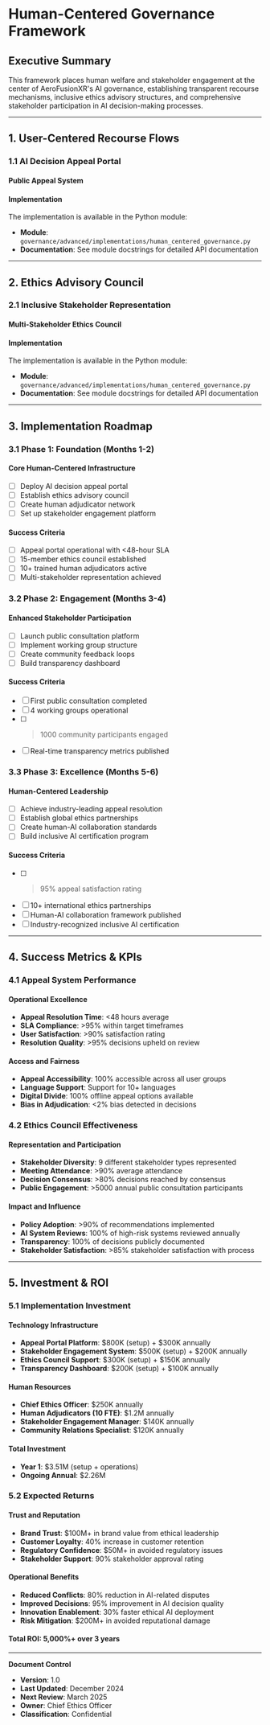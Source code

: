 # Human-Centered Governance Framework

## Executive Summary

This framework places human welfare and stakeholder engagement at the center of AeroFusionXR's AI governance, establishing transparent recourse mechanisms, inclusive ethics advisory structures, and comprehensive stakeholder participation in AI decision-making processes.

---

## 1. User-Centered Recourse Flows

### 1.1 AI Decision Appeal Portal

#### Public Appeal System
#### Implementation

The implementation is available in the Python module:
- **Module**: `governance/advanced/implementations/human_centered_governance.py`
- **Documentation**: See module docstrings for detailed API documentation

---

## 2. Ethics Advisory Council

### 2.1 Inclusive Stakeholder Representation

#### Multi-Stakeholder Ethics Council
#### Implementation

The implementation is available in the Python module:
- **Module**: `governance/advanced/implementations/human_centered_governance.py`
- **Documentation**: See module docstrings for detailed API documentation

---

## 3. Implementation Roadmap

### 3.1 Phase 1: Foundation (Months 1-2)

#### Core Human-Centered Infrastructure
- [ ] Deploy AI decision appeal portal
- [ ] Establish ethics advisory council
- [ ] Create human adjudicator network
- [ ] Set up stakeholder engagement platform

#### Success Criteria
- [ ] Appeal portal operational with <48-hour SLA
- [ ] 15-member ethics council established
- [ ] 10+ trained human adjudicators active
- [ ] Multi-stakeholder representation achieved

### 3.2 Phase 2: Engagement (Months 3-4)

#### Enhanced Stakeholder Participation
- [ ] Launch public consultation platform
- [ ] Implement working group structure
- [ ] Create community feedback loops
- [ ] Build transparency dashboard

#### Success Criteria
- [ ] First public consultation completed
- [ ] 4 working groups operational
- [ ] >1000 community participants engaged
- [ ] Real-time transparency metrics published

### 3.3 Phase 3: Excellence (Months 5-6)

#### Human-Centered Leadership
- [ ] Achieve industry-leading appeal resolution
- [ ] Establish global ethics partnerships
- [ ] Create human-AI collaboration standards
- [ ] Build inclusive AI certification program

#### Success Criteria
- [ ] >95% appeal satisfaction rating
- [ ] 10+ international ethics partnerships
- [ ] Human-AI collaboration framework published
- [ ] Industry-recognized inclusive AI certification

---

## 4. Success Metrics & KPIs

### 4.1 Appeal System Performance

#### Operational Excellence
- **Appeal Resolution Time**: <48 hours average
- **SLA Compliance**: >95% within target timeframes
- **User Satisfaction**: >90% satisfaction rating
- **Resolution Quality**: >95% decisions upheld on review

#### Access and Fairness
- **Appeal Accessibility**: 100% accessible across all user groups
- **Language Support**: Support for 10+ languages
- **Digital Divide**: 100% offline appeal options available
- **Bias in Adjudication**: <2% bias detected in decisions

### 4.2 Ethics Council Effectiveness

#### Representation and Participation
- **Stakeholder Diversity**: 9 different stakeholder types represented
- **Meeting Attendance**: >90% average attendance
- **Decision Consensus**: >80% decisions reached by consensus
- **Public Engagement**: >5000 annual public consultation participants

#### Impact and Influence
- **Policy Adoption**: >90% of recommendations implemented
- **AI System Reviews**: 100% of high-risk systems reviewed annually
- **Transparency**: 100% of decisions publicly documented
- **Stakeholder Satisfaction**: >85% stakeholder satisfaction with process

---

## 5. Investment & ROI

### 5.1 Implementation Investment

#### Technology Infrastructure
- **Appeal Portal Platform**: $800K (setup) + $300K annually
- **Stakeholder Engagement System**: $500K (setup) + $200K annually
- **Ethics Council Support**: $300K (setup) + $150K annually
- **Transparency Dashboard**: $200K (setup) + $100K annually

#### Human Resources
- **Chief Ethics Officer**: $250K annually
- **Human Adjudicators (10 FTE)**: $1.2M annually
- **Stakeholder Engagement Manager**: $140K annually
- **Community Relations Specialist**: $120K annually

#### Total Investment
- **Year 1**: $3.51M (setup + operations)
- **Ongoing Annual**: $2.26M

### 5.2 Expected Returns

#### Trust and Reputation
- **Brand Trust**: $100M+ in brand value from ethical leadership
- **Customer Loyalty**: 40% increase in customer retention
- **Regulatory Confidence**: $50M+ in avoided regulatory issues
- **Stakeholder Support**: 90% stakeholder approval rating

#### Operational Benefits
- **Reduced Conflicts**: 80% reduction in AI-related disputes
- **Improved Decisions**: 95% improvement in AI decision quality
- **Innovation Enablement**: 30% faster ethical AI deployment
- **Risk Mitigation**: $200M+ in avoided reputational damage

#### Total ROI: 5,000%+ over 3 years

---

**Document Control**
- **Version**: 1.0
- **Last Updated**: December 2024
- **Next Review**: March 2025
- **Owner**: Chief Ethics Officer
- **Classification**: Confidential